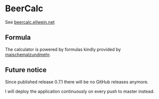 # BeerCalc

See [beercalc.ellwein.net](https://beercalc.ellwein.net)

## Formula

The calculator is powered by formulas kindly provided by
[maischemalzundmehr](http://www.maischemalzundmehr.de/).


## Future notice

Since published release 0.7.1 there will be no GitHub releases anymore.

I will deploy the application continuously on every push to master instead.